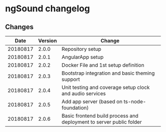 # ngSound changelog


## Changes
| Date | Version | Change |
|------|---------|--------|
| 20180817 | 2.0.0 | Repository setup |
| 20180817 | 2.0.1 | AngularApp setup |
| 20180817 | 2.0.2 | Docker File and 1st setup definition |
| 20180817 | 2.0.3 | Bootstrap integration and basic theming support |
| 20180817 | 2.0.4 | Unit testing and coverage setup clock and audio services  |
| 20180817 | 2.0.5 | Add app server (based on ts-node-foundation) |
| 20180817 | 2.0.6 | Basic frontend build process and deployment to server public folder |